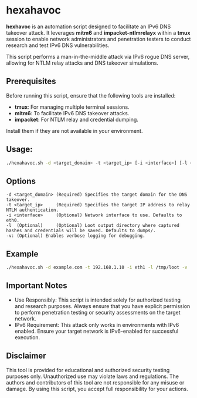 # hexahavoc

**hexhavoc** is an automation script designed to facilitate an IPv6 DNS takeover attack. It leverages **mitm6** and **impacket-ntlmrelayx** within a **tmux** session to enable network administrators and penetration testers to conduct research and test IPv6 DNS vulnerabilities.

This script performs a man-in-the-middle attack via IPv6 rogue DNS server, allowing for NTLM relay attacks and DNS takeover simulations.


## Prerequisites

Before running this script, ensure that the following tools are installed:

- **tmux**: For managing multiple terminal sessions.
- **mitm6**: To facilitate IPv6 DNS takeover attacks.
- **impacket**: For NTLM relay and credential dumping.

Install them if they are not available in your environment.

## Usage:
```bash
./hexahavoc.sh -d <target_domain> -t <target_ip> [-i <interface>] [-l <loot_dir>] [-v]
```

## Options
```
-d <target_domain> (Required) Specifies the target domain for the DNS takeover.
-t <target_ip>     (Required) Specifies the target IP address to relay NTLM authentication.
-i <interface>     (Optional) Network interface to use. Defaults to eth0.
-l	(Optional)     (Optional) Loot output directory where captured hashes and credentials will be saved. Defaults to dumps/.
-v: (Optional) Enables verbose logging for debugging.
```

## Example
```bash
./hexahavoc.sh -d example.com -t 192.168.1.10 -i eth1 -l /tmp/loot -v
```

## Important Notes
- Use Responsibly: This script is intended solely for authorized testing and research purposes. Always ensure that you have explicit permission to perform penetration testing or security assessments on the target network.
- IPv6 Requirement: This attack only works in environments with IPv6 enabled. Ensure your target network is IPv6-enabled for successful execution.

## Disclaimer
This tool is provided for educational and authorized security testing purposes only. Unauthorized use may violate laws and regulations. The authors and contributors of this tool are not responsible for any misuse or damage. By using this script, you accept full responsibility for your actions.
